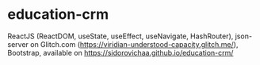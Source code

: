 # education-crm
ReactJS (ReactDOM, useState, useEffect, useNavigate, HashRouter), json-server on Glitch.com (https://viridian-understood-capacity.glitch.me/), Bootstrap,
available on https://sidorovichaa.github.io/education-crm/
